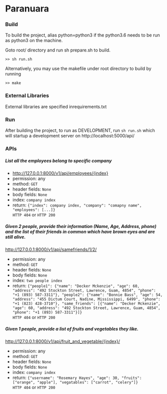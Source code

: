 # Paranuara

### Build


To build the project, alias python=python3 if the python3.6 needs to be run as python3 on the machine.

Goto root/ directory and run sh prepare.sh to build.

```
>> sh run.sh
```
Alternatively, you may use the makefile under root directory to build by running
```
>> make
```

### External Libraries

External libraries are specified inrequirements.txt 


### Run

After building the project, to run as DEVELOPMENT, run `sh run.sh` which will startup a development server on http://localhost:5000/api/

### APIs
##### List all the employees belong to specific company
- http://127.0.0.1:8000/v1/api/employees/{index}
- permission: any
- method: `GET`
- header fields: `None`
- body fields: `None`
- index: `company index`
- return: `{"index": company index,
    "company": "comapny name",
    "employees": [...]}`  
    `HTTP 404` or `HTTP 200`


##### Given 2 people, provide their information (Name, Age, Address, phone) and the list of their friends in common which have brown eyes and are still alive.
http://127.0.0.1:8000/v1/api/samefriends/1/2/
- permission: any
- method: `GET`
- header fields: `None`
- body fields: `None`
- index: `two people index`
- return: `{"people1": {"name": "Decker Mckenzie", "age": 60, "address": "492 Stockton Street, Lawrence, Guam, 4854", "phone": "+1 (893) 587-3311"}, "people2": {"name": "Bonnie Bass", "age": 54, "address": "455 Dictum Court, Nadine, Mississippi, 6499", "phone": "+1 (823) 428-3710"}, "same_friends": [{"name": "Decker Mckenzie", "age": 60, "address": "492 Stockton Street, Lawrence, Guam, 4854", "phone": "+1 (893) 587-3311"}]}`  
`HTTP 404` or `HTTP 200`

##### Given 1 people, provide a list of fruits and vegetables they like.
http://127.0.0.1:8000/v1/api/fruit_and_vegetable/{index}/
- permission: any
- method: `GET`
- header fields: `None`
- body fields: `None`
- index: `company index`
- return: `{"username": "Rosemary Hayes", "age": 30, "fruits": ["orange", "apple"], "vegatables": ["carrot", "celery"]}`  
    `HTTP 404` or `HTTP 200`


